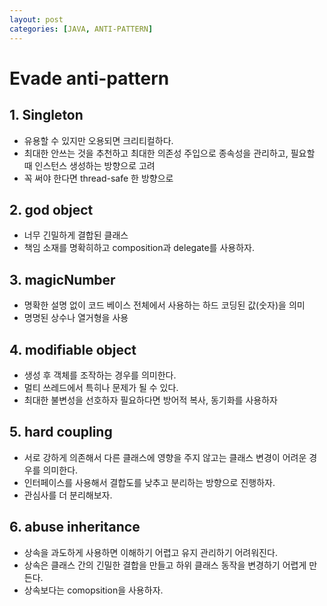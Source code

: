 ```yaml
---
layout: post
categories: [JAVA, ANTI-PATTERN]
---
```


# Evade anti-pattern

## 1. Singleton
- 유용할 수 있지만 오용되면 크리티컬하다.
- 최대한 안쓰는 것을 추천하고 최대한 의존성 주입으로 종속성을 관리하고, 필요할 때 인스턴스 생성하는 방향으로 고려
- 꼭 써야 한다면 thread-safe 한 방향으로 

## 2. god object
- 너무 긴밀하게 결합된 클래스
- 책임 소재를 명확히하고 composition과 delegate를 사용하자.

## 3. magicNumber
- 명확한 설명 없이 코드 베이스 전체에서 사용하는 하드 코딩된 값(숫자)을 의미
- 명명된 상수나 열거형을 사용

## 4. modifiable object
- 생성 후 객체를 조작하는 경우를 의미한다.
- 멀티 쓰레드에서 특히나 문제가 될 수 있다.
- 최대한 불변성을 선호하자 필요하다면 방어적 복사, 동기화를 사용하자

## 5. hard coupling
- 서로 강하게 의존해서 다른 클래스에 영향을 주지 않고는 클래스 변경이 어려운 경우를 의미한다.
- 인터페이스를 사용해서 결합도를 낮추고 분리하는 방향으로 진행하자.
- 관심사를 더 분리해보자.

## 6. abuse inheritance
- 상속을 과도하게 사용하면 이해하기 어렵고 유지 관리하기 어려워진다.
- 상속은 클래스 간의 긴밀한 결합을 만들고 하위 클래스 동작을 변경하기 어렵게 만든다.
- 상속보다는 comopsition을 사용하자.